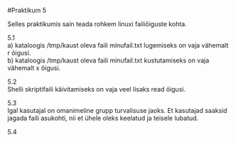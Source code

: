 #Praktikum 5

Selles praktikumis sain teada rohkem linuxi failiõiguste kohta. <br>

5.1<br> 
a) kataloogis /tmp/kaust oleva faili minufail.txt lugemiseks on vaja vähemalt r õigusi.<br>
b) kataloogis /tmp/kaust oleva faili minufail.txt kustutamiseks on vaja vähemalt x õigusi.<br>  

5.2 <br>
Shelli skriptifaili käivitamiseks on vaja veel lisaks read õigusi.<br>

5.3<br>
Igal kasutajal on omanimeline grupp turvalisuse jaoks. Et kasutajad saaksid jagada faili asukohti, nii et ühele oleks keelatud ja teisele lubatud.<br>

5.4
